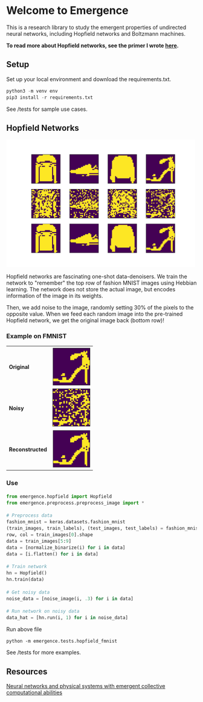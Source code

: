 # Welcome to Emergence # 

This is a research library to study the emergent properties of undirected neural networks, including Hopfield networks and Boltzmann machines.

**To read more about Hopfield networks, see the primer I wrote [here](https://soniajoseph.github.io/computational%20neuroscience/neural-dynamics-primer/).**

## Setup

Set up your local environment and download the requirements.txt.

```python
python3 -m venv env
pip3 install -r requirements.txt
```

See /tests for sample use cases.

## Hopfield Networks

<img src="images/FMNIST.png" width="500" class="center">

Hopfield networks are fascinating one-shot data-denoisers. We train the network to "remember" the top row of fashion MNIST images using Hebbian learning. The network does not store the actual image, but encodes information of the image in its weights.

Then, we add noise to the image, randomly setting 30% of the pixels to the opposite value. When we feed each random image into the pre-trained Hopfield network, we get the original image back (bottom row)! 

### Example on FMNIST

<table style="width:100%">
  <tr>
    <td><b>Original</b></td>
    <td><img src="images/FMNIST_orig.png" width="100"></td>
  </tr>
  <tr>
    <td><b>Noisy</b></td>
    <td><img src="images/FMNIST_test.png" width="100"></td>
  </tr>
  <tr>
    <td><b>Reconstructed</b></td>
    <td><img src="images/FMNIST_return.png" width="100"></td>
  </tr>
</table>

### Use

```python
from emergence.hopfield import Hopfield
from emergence.preprocess.preprocess_image import * 

# Preprocess data
fashion_mnist = keras.datasets.fashion_mnist
(train_images, train_labels), (test_images, test_labels) = fashion_mnist.load_data()
row, col = train_images[0].shape
data = train_images[5:9]
data = [normalize_binarize(i) for i in data]
data = [i.flatten() for i in data]

# Train network
hn = Hopfield()
hn.train(data)

# Get noisy data
noise_data = [noise_image(i, .3) for i in data]

# Run network on noisy data
data_hat = [hn.run(i, 1) for i in noise_data]
```

Run above file
```
python -m emergence.tests.hopfield_fmnist
```

See /tests for more examples.

## Resources
[Neural networks and physical systems with emergent collective computational abilities](https://www.pnas.org/content/79/8/2554)
